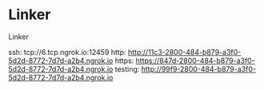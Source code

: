 # Linker
Linker

ssh: tcp://6.tcp.ngrok.io:12459 
http: http://11c3-2800-484-b879-a3f0-5d2d-8772-7d7d-a2b4.ngrok.io 
https: https://847d-2800-484-b879-a3f0-5d2d-8772-7d7d-a2b4.ngrok.io 
testing: http://99f9-2800-484-b879-a3f0-5d2d-8772-7d7d-a2b4.ngrok.io 